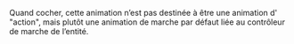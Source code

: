 Quand cocher, cette animation n’est pas destinée à être une animation d' "action", mais plutôt
une animation de marche par défaut liée au contrôleur de marche de l’entité.